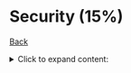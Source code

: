 # Security (15%)

[Back](../ReadMe.md)

<details>
  <summary>Click to expand content:</summary>  
  
+ Describe​ ​the ​​process​ ​of ​​signing​ ​an ​​image
+ Demonstrate ​​that​ ​an ​​image​ ​passes​​ a ​​security​ ​scan
+ Enable​​ Docker​​ Content​​ Trust
+ Configure​​ RBAC​ ​in ​​UCP
+ Integrate​​ UCP​​ with​​ LDAP/AD
+ Demonstrate ​​creation ​​of ​​UCP ​​client ​​bundles
+ Describe​​ default​​ engine​​ security
+ Describe​​ swarm​​ default​ ​security
+ Describe​ ​MTLS
+ Identity​​ roles
+ Describe ​​the​​ difference​​ between​ ​UCP​ ​workers​ ​and ​​managers
+ Describe ​​process ​​to ​​use ​​external ​​certificates ​​with ​​UCP ​​and ​​DTR

<details>

